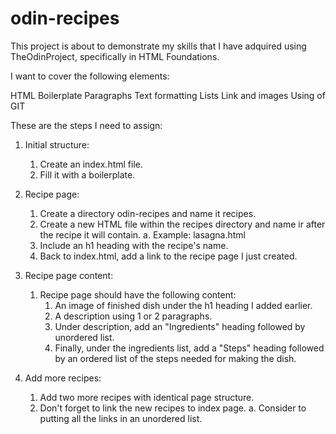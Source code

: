 # odin-recipes

This project is about to demonstrate my skills that I have adquired using TheOdinProject, specifically in HTML Foundations.

I want to cover the following elements:

HTML Boilerplate
Paragraphs
Text formatting
Lists
Link and images
Using of GIT

These are the steps I need to assign:

1. Initial structure:
    1. Create an index.html file.
    2. Fill it with a boilerplate.

2. Recipe page:
    1. Create a directory odin-recipes and name it recipes.
    2. Create a new HTML file within the recipes directory and name ir after the recipe it will contain.
        a. Example: lasagna.html
    3. Include an h1 heading with the recipe's name.
    4. Back to index.html, add a link to the recipe page I just created.

3. Recipe page content:
    1. Recipe page should have the following content:
        1. An image of finished dish under the h1 heading I added earlier.
        2. A description using 1 or 2 paragraphs.
        3. Under description, add an "Ingredients" heading followed by unordered list.
        4. Finally, under the ingredients list, add a "Steps" heading followed by an ordered list of the steps needed for making the dish.

4. Add more recipes:
    1. Add two more recipes with identical page structure.
    2. Don't forget to link the new recipes to index page.
        a. Consider to putting all the links in an unordered list.